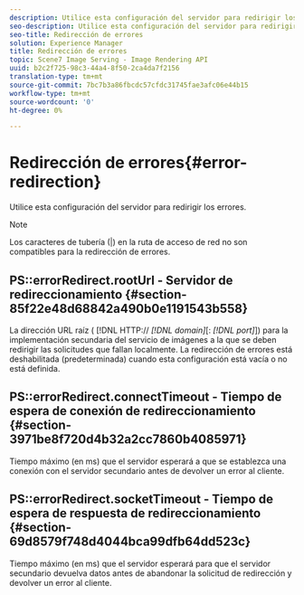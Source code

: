 ```yaml
---
description: Utilice esta configuración del servidor para redirigir los errores.
seo-description: Utilice esta configuración del servidor para redirigir los errores.
seo-title: Redirección de errores
solution: Experience Manager
title: Redirección de errores
topic: Scene7 Image Serving - Image Rendering API
uuid: b2c2f725-98c3-44a4-8f50-2ca4da7f2156
translation-type: tm+mt
source-git-commit: 7bc7b3a86fbcdc57cfdc31745fae3afc06e44b15
workflow-type: tm+mt
source-wordcount: '0'
ht-degree: 0%

---
```



# Redirección de errores{#error-redirection}

Utilice esta configuración del servidor para redirigir los errores.

>[!NOTE]
>
>Los caracteres de tubería (|) en la ruta de acceso de red no son compatibles para la redirección de errores.

## PS::errorRedirect.rootUrl - Servidor de redireccionamiento {#section-85f22e48d68842a490b0e1191543b558}

La dirección URL raíz ( [!DNL HTTP:// *[!DNL domain]*[: *[!DNL port]*]) para la implementación secundaria del servicio de imágenes a la que se deben redirigir las solicitudes que fallan localmente. La redirección de errores está deshabilitada (predeterminada) cuando esta configuración está vacía o no está definida.

## PS::errorRedirect.connectTimeout - Tiempo de espera de conexión de redireccionamiento {#section-3971be8f720d4b32a2cc7860b4085971}

Tiempo máximo (en ms) que el servidor esperará a que se establezca una conexión con el servidor secundario antes de devolver un error al cliente.

## PS::errorRedirect.socketTimeout - Tiempo de espera de respuesta de redireccionamiento {#section-69d8579f748d4044bca99dfb64dd523c}

Tiempo máximo (en ms) que el servidor esperará para que el servidor secundario devuelva datos antes de abandonar la solicitud de redirección y devolver un error al cliente.
